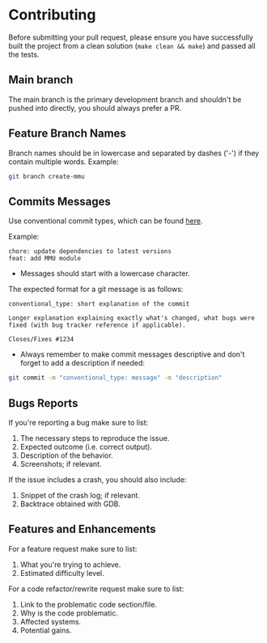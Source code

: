 # Contributing

Before submitting your pull request, please ensure you have successfully built the project from a clean solution (`make clean && make`) and passed all the tests.

## Main branch

The main branch is the primary development branch and shouldn't be pushed into directly, you should always prefer a PR.

## Feature Branch Names

Branch names should be in lowercase and separated by dashes ('-') if they contain multiple words. Example:
```bash
git branch create-mmu
```

## Commits Messages

Use conventional commit types, which can be found [here](https://github.com/pvdlg/conventional-changelog-metahub?tab=readme-ov-file#commit-types).

Example:
```
chore: update dependencies to latest versions
feat: add MMU module
```

- Messages should start with a lowercase character.

The expected format for a git message is as follows:
```
conventional_type: short explanation of the commit

Longer explanation explaining exactly what's changed, what bugs were fixed (with bug tracker reference if applicable).

Closes/Fixes #1234
```

- Always remember to make commit messages descriptive and don't forget to add a description if needed:
```bash
git commit -m "conventional_type: message" -m "description"
```

## Bugs Reports

If you're reporting a bug make sure to list:
1. The necessary steps to reproduce the issue.
2. Expected outcome (i.e. correct output).
3. Description of the behavior.
4. Screenshots; if relevant.

If the issue includes a crash, you should also include:
1. Snippet of the crash log; if relevant.
2. Backtrace obtained with GDB.

## Features and Enhancements

For a feature request make sure to list:
1. What you're trying to achieve.
2. Estimated difficulty level.

For a code refactor/rewrite request make sure to list:
1. Link to the problematic code section/file.
2. Why is the code problematic.
3. Affected systems.
4. Potential gains.
